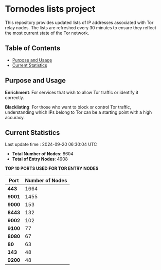# Tornodes lists project

This repository provides updated lists of IP addresses associated with Tor relay nodes. The lists are refreshed every 30 minutes to ensure they reflect the most current state of the Tor network.

## Table of Contents

- [Purpose and Usage](#purpose-and-usage)
- [Current Statistics](#current-statistics)


## Purpose and Usage

**Enrichment**: For services that wish to allow Tor traffic or identify it correctly.

**Blacklisting**: For those who want to block or control Tor traffic, understanding which IPs belong to Tor can be a starting point with a high accuracy.

## Current Statistics

Last update time : 2024-09-20 06:30:04 UTC

- **Total Number of Nodes**: 8604
- **Total of Entry Nodes**: 4908

**TOP 10 PORTS USED FOR TOR ENTRY NODES**

| **Port** | **Number of Nodes** |
|------|-----------------|
| **443**   | 1664  |
| **9001**   | 1455  |
| **9000**   | 153  |
| **8443**   | 132  |
| **9002**   | 102  |
| **9100**   | 77  |
| **8080**   | 67  |
| **80**   | 63  |
| **143**   | 48  |
| **9200**   | 48  |

